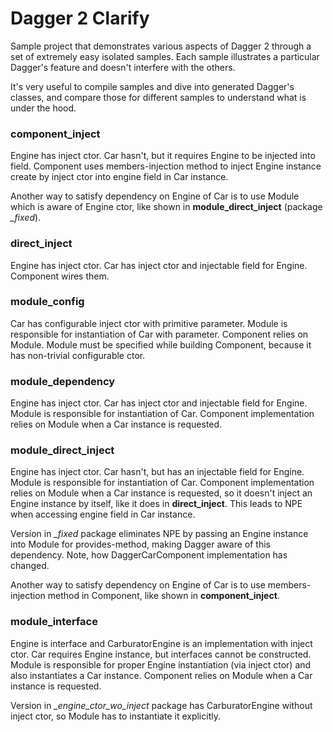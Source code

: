 # Dagger 2 Clarify

Sample project that demonstrates various aspects of Dagger 2 through a set of extremely easy isolated samples. Each sample illustrates a particular Dagger's feature and doesn't interfere with the others.

It's very useful to compile samples and dive into generated Dagger's classes, and compare those for different samples to understand what is under the hood.

### component_inject

Engine has inject ctor. Car hasn't, but it requires Engine to be injected into field. Component uses members-injection method to inject Engine instance create by inject ctor into engine field in Car instance.

Another way to satisfy dependency on Engine of Car is to use Module which is aware of Engine ctor, like shown in **module_direct_inject** (package *_fixed*).

### direct_inject

Engine has inject ctor. Car has inject ctor and injectable field for Engine. Component wires them.

### module_config

Car has configurable inject ctor with primitive parameter. Module is responsible for instantiation of Car with parameter. Component relies on Module. Module must be specified while building Component, because it has non-trivial configurable ctor.

### module_dependency

Engine has inject ctor. Car has inject ctor and injectable field for Engine. Module is responsible for instantiation of Car. Component implementation relies on Module when a Car instance is requested.

### module_direct_inject

Engine has inject ctor. Car hasn't, but has an injectable field for Engine. Module is responsible for instantiation of Car. Component implementation relies on Module when a Car instance is requested, so it doesn't inject an Engine instance by itself, like it does in **direct_inject**. This leads to NPE when accessing engine field in Car instance.

Version in *_fixed* package eliminates NPE by passing an Engine instance into Module for provides-method, making Dagger aware of this dependency. Note, how DaggerCarComponent implementation has changed.

Another way to satisfy dependency on Engine of Car is to use members-injection method in Component, like shown in **component_inject**.

### module_interface

Engine is interface and CarburatorEngine is an implementation with inject ctor. Car requires Engine instance, but interfaces cannot be constructed. Module is responsible for proper Engine instantiation (via inject ctor) and also instantiates a Car instance. Component relies on Module when a Car instance is requested.

Version in *_engine_ctor_wo_inject* package has CarburatorEngine without inject ctor, so Module has to instantiate it explicitly.
